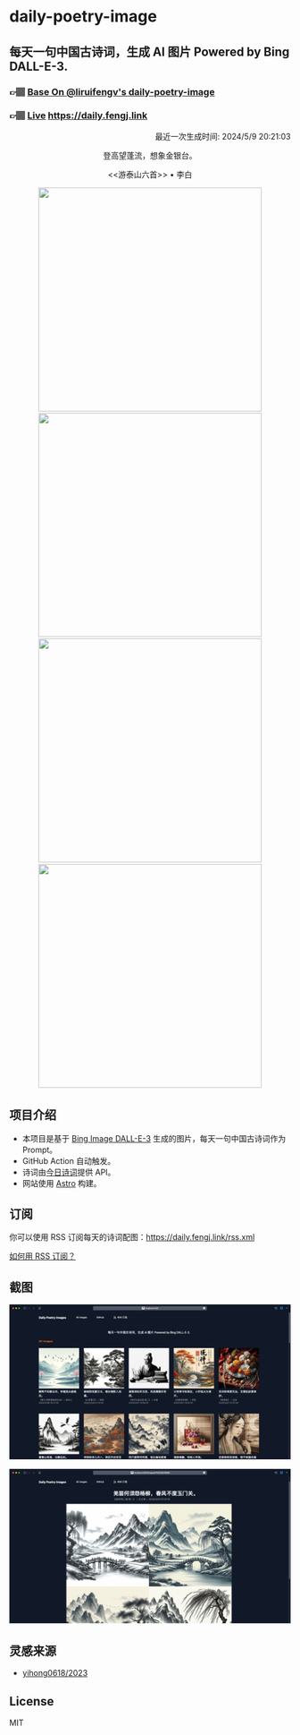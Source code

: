 
# daily-poetry-image

## 每天一句中国古诗词，生成 AI 图片 Powered by Bing DALL-E-3.

### 👉🏽 [Base On @liruifengv's daily-poetry-image](https://github.com/liruifengv/daily-poetry-image)

### 👉🏽 [Live](https://daily.fengj.link) https://daily.fengj.link

<p align="right">
  最近一次生成时间: 2024/5/9 20:21:03
</p>
<p align="center">
登高望蓬流，想象金银台。
</p>
<p align="center">
<<游泰山六首>> • 李白
</p>
<p align="center">
<img src="https://tse1.mm.bing.net/th/id/OIG1.zXcYLth9NvqofX8Xz7Qc" height="400" width="400" />
<img src="https://tse3.mm.bing.net/th/id/OIG1.881IxF.K7meN5ghHjUMn" height="400" width="400" />
<img src="https://tse1.mm.bing.net/th/id/OIG1.eNUySgf3PsMQRNnWP3Dw" height="400" width="400" />
<img src="https://tse3.mm.bing.net/th/id/OIG1.y4b4jhTxDqQX.zK6bTg_" height="400" width="400" />
</p>

## 项目介绍

-   本项目是基于 [Bing Image DALL-E-3](https://www.bing.com/images/create) 生成的图片，每天一句中国古诗词作为 Prompt。
-   GitHub Action 自动触发。
-   诗词由[今日诗词](https://www.jinrishici.com/)提供 API。
-   网站使用 [Astro](https://astro.build) 构建。

## 订阅

你可以使用 RSS 订阅每天的诗词配图：https://daily.fengj.link/rss.xml

[如何用 RSS 订阅？](https://zhuanlan.zhihu.com/p/55026716)

## 截图

![图片列表](./screenshots/Snipaste_2023-12-28_21-00-26.png)

![图片详情](./screenshots/Snipaste_2023-12-28_21-00-53.png)

## 灵感来源

-   [yihong0618/2023](https://github.com/yihong0618/2023)

## License

MIT
